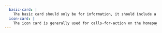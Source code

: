```yaml
---
  basic-card: |
    The basic card should only be for information, it should include a button, but is never a link itself.
  icon-card: |
    The icon card is generally used for calls-for-action on the homepage or highlights on insides pages.
---
```

